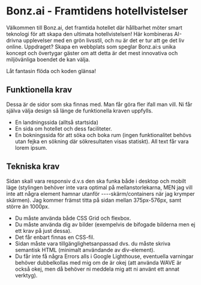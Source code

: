 # Bonz.ai - Framtidens hotellvistelser
Välkommen till Bonz.ai, det framtida hotellet där hållbarhet möter smart teknologi för att skapa den ultimata hotellvistelsen! Här kombineras AI-drivna upplevelser med en grön livsstil, och nu är det er tur att ge det liv online. Uppdraget? Skapa en webbplats som speglar Bonz.ai:s unika koncept och övertygar gäster om att detta är det mest innovativa och miljövänliga boendet de kan välja.

Låt fantasin flöda och koden glänsa!

## Funktionella krav
Dessa är de sidor som ska finnas med. Man får göra fler ifall man vill. Ni får själva välja design så länge de funktionella kraven uppfylls.

- En landningssida (alltså startsida)
- En sida om hotellet och dess faciliteter.
- En bokningssida för att söka och boka rum (ingen funktionalitet behövs utan fejka en sökning där sökresultaten visas statiskt).
All text får vara lorem ipsum.

## Tekniska krav
Sidan skall vara responsiv d.v.s den ska funka både i desktop och mobilt läge (stylingen behöver inte vara optimal på mellanstorlekarna, MEN jag vill inte att några element hamnar utanför ----skärm/containers när jag krymper skärmen). Jag kommer främst titta på sidan mellan 375px-576px, samt större än 1000px.
- Du måste använda både CSS Grid och flexbox.
- Du måste använda dig av bilder (exempelvis de bifogade bilderna men ej ett krav på just dessa).
- Det får enbart finnas en CSS-fil.
- Sidan måste vara tillgänglighetsanpassad dvs. du måste skriva semantisk HTML (minimalt användande av div-element).
- Du får inte få några Errors alls i Google Lighthouse, eventuella varningar behöver dubbelkollas med mig om de är okej (att använda WAVE är också okej, men då behöver ni meddela mig att ni använt ett annat verktyg).
